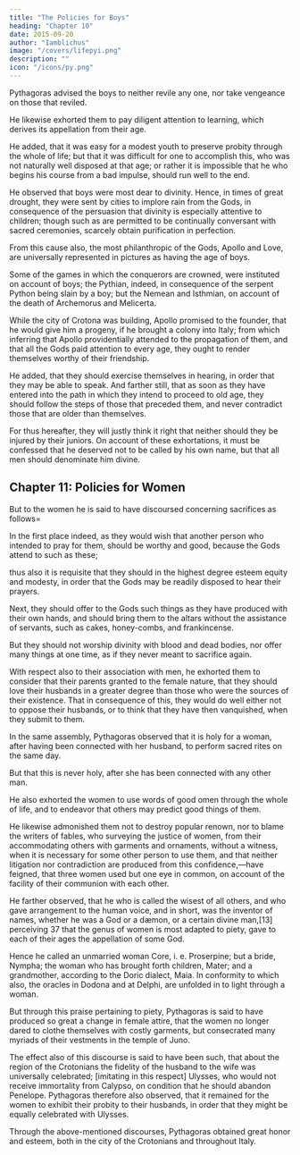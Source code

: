 ```yaml
---
title: "The Policies for Boys"
heading: "Chapter 10"
date: 2015-09-20
author: "Iamblichus"
image: "/covers/lifepyi.png"
description: ""
icon: "/icons/py.png"
---
```



Pythagoras advised the boys to <!-- , therefore, complying with their wish, is said to have given the boys the following advice= That they should --> neither revile any one, nor take vengeance on those that reviled. 

He likewise exhorted them to pay diligent attention to learning, which derives its appellation from their age. 

He added, that it was easy for a modest youth to preserve probity through the whole of life; but that it was difficult for one to accomplish this, who was not naturally well disposed at that age; or rather it is impossible that he who begins his course from a bad impulse, should run well to the end. 

He observed that boys were most dear to divinity. Hence, in times of great drought, they were sent by cities to implore rain from the Gods, in consequence of the persuasion that divinity is especially attentive to children; though such as are permitted to be continually conversant with sacred ceremonies, scarcely obtain purification in perfection. 

From this cause also, the most philanthropic of the Gods, Apollo and Love, are universally represented in pictures as having the age of boys. 

Some of the games in which the conquerors are crowned, were instituted on account of boys; the Pythian, indeed, in consequence of the serpent Python being slain by a boy; but the Nemean and Isthmian, on account of the death of Archemorus and Melicerta. 

While the city of Crotona was building, Apollo promised to the founder, that he would give him a progeny, if he brought a colony into Italy; from which inferring that Apollo providentially attended to the propagation of them, and that all the Gods paid attention to every age, they ought to render themselves worthy of their friendship. 

He added, that they should exercise themselves in hearing, in order that they may be able to speak. And farther still, that as soon as they have entered into the path in which they intend to proceed to old age, they should follow the steps of those that preceded them, and never contradict those that are older than themselves. 

For thus hereafter, they will justly think it right that neither should they be injured by their juniors. On account of these exhortations, it must be confessed that he deserved not to be called by his own name, but that all men should denominate him divine.



## Chapter 11: Policies for Women

But to the women he is said to have discoursed concerning sacrifices as follows= 

In the first place indeed, as they would wish that another person who intended to pray for them, should be worthy and good, because the Gods attend to such as these; 

thus also it is requisite that they should in the highest degree esteem equity and modesty, in order that the Gods may be readily disposed to hear their prayers. 

Next, they should offer to the Gods such things as they have produced with their own hands, and should bring them to the altars without the assistance of servants, such as cakes, honey-combs, and frankincense. 

But they should not worship divinity with blood and dead bodies, nor offer many things at one time, as if they never meant to sacrifice again. 

With respect also to their association with men, he exhorted them to consider that their parents granted to the female nature, that they should love their husbands in a greater degree than those who were the sources of their existence. That in consequence of this, they would do well either not to oppose their husbands, or to think that they have then vanquished, when they submit to them. 

In the same assembly, Pythagoras observed that it is holy for a woman, after having been connected with her husband, to perform sacred rites on the same day. 

But that this is never holy, after she has been connected with any other man. 

He also exhorted the women to use words of good omen through the whole of life, and to endeavor that others may predict good things of them. 

He likewise admonished them not to destroy popular renown, nor to blame the writers of fables, who surveying the justice of women, from their accommodating others with garments and ornaments, without a witness, when it is necessary for some other person to use them, and that neither litigation nor contradiction are produced from this confidence,—have feigned, that three women used but one eye in common, on account of the facility of their communion  with each other. 

He farther observed, that he who is called the wisest of all others, and who gave arrangement to the human voice, and in short, was the inventor of names, whether he was a God or a dæmon, or a certain divine man,[13] perceiving 37 that the genus of women is most adapted to piety, gave to each of their ages the appellation of some God. 

Hence he called an unmarried woman Core, i. e. Proserpine; but a bride, Nympha; the woman who has brought forth children, Mater; and a grandmother, according to the Doric dialect, Maia. In conformity to which also, the oracles in Dodona and at Delphi, are unfolded in to light through a woman. 

But through this praise pertaining to piety, Pythagoras is said to have produced so great a change in female attire, that the women no longer dared to clothe themselves with costly garments, but consecrated many myriads of their vestments in the temple of Juno. 

The effect also of this discourse is said to have been such, that about the region of the Crotonians the fidelity of the husband to the wife was universally celebrated; [imitating in this respect] Ulysses, who would not receive immortality from Calypso, on condition that he should abandon Penelope. Pythagoras therefore also observed, that it remained for the women to exhibit their probity to their husbands, in order that they might be equally celebrated with Ulysses. 

Through the above-mentioned discourses, Pythagoras obtained great honor and esteem, both in the city of the Crotonians and throughout Italy.
